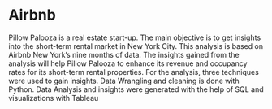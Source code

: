 # Airbnb
Pillow Palooza is a real estate start-up. The main objective is to get insights into the short-term rental 
market in New York City. This analysis is based on Airbnb New York’s nine months of data. The insights 
gained from the analysis will help Pillow Palooza to enhance its revenue and occupancy rates for its 
short-term rental properties. For the analysis, three techniques were used to gain insights. Data 
Wrangling and cleaning is done with Python. Data Analysis and insights were generated with the help 
of SQL and visualizations with Tableau
